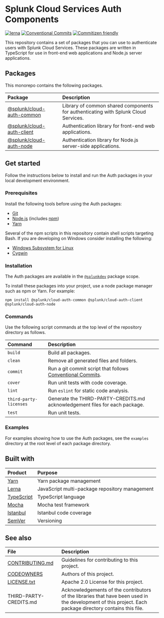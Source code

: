 # Splunk Cloud Services Auth Components

[![lerna](https://img.shields.io/badge/maintained%20with-lerna-cc00ff.svg)](https://lerna.js.org/)
[![Conventional Commits](https://img.shields.io/badge/Conventional%20Commits-1.0.0-yellow.svg)](https://conventionalcommits.org)
[![Commitizen friendly](https://img.shields.io/badge/commitizen-friendly-brightgreen.svg)](http://commitizen.github.io/cz-cli/)

This repository contains a set of packages that you can use to authenticate users with Splunk Cloud Services. These packages are written in TypeScript for use in front-end web applications and Node.js server applications.

## Packages

This monorepo contains the following packages.

| Package                                                  | Description               |
|:-------------------------------------------------------- |:------------------------- |
| [@splunk/cloud-auth-common](/packages/cloud-auth-common) | Library of common shared components for authenticating with Splunk Cloud Services. |
| [@splunk/cloud-auth-client](/packages/cloud-auth-client) | Authentication library for front-end web applications. |
| [@splunk/cloud-auth-node](/packages/cloud-auth-node)     | Authentication library for Node.js server-side applications. |


## Get started

Follow the instructions below to install and run the Auth packages in your local development environment.

### Prerequisites

Install the following tools before using the Auth packages:

* [Git](https://git-scm.com/downloads)
* [Node.js](https://nodejs.org/en/download/) (includes [npm](https://www.npmjs.com/get-npm))
* [Yarn](https://legacy.yarnpkg.com/en/docs/install)

Several of the npm scripts in this repository contain shell scripts targeting Bash.  If you are developing on Windows consider installing the following:

* [Windows Subsystem for Linux](https://docs.microsoft.com/en-us/windows/wsl/install-win10)
* [Cygwin](https://cygwin.com/install.html)

### Installation

The Auth packages are available in the [`@splunkdev`](https://www.npmjs.com/search?q=%40splunkdev) package scope. 

To install these packages into your project, use a node package manager such as npm or Yarn. For example:

```
npm install @splunk/cloud-auth-common @splunk/cloud-auth-client @splunk/cloud-auth-node 
```

### Commands

Use the following script commands at the top level of the repository directory as follows. 

| Command                | Description                              |
|:---------------------- |:---------------------------------------- |
| `build`                | Build all packages.                      |
| `clean`                | Remove all generated files and folders.  |
| `commit`               | Run a git commit script that follows [Conventional Commits](https://www.conventionalcommits.org/). |
| `cover`                | Run unit tests with code coverage.       |
| `lint`                 | Run `eslint` for static code analysis.   |
| `third-party-licenses` | Generate the THIRD-PARTY-CREDITS.md acknowledgement files for each package. |
| `test`                 | Run unit tests.                          |

### Examples

For examples showing how to use the Auth packages, see the `examples` directory at the root level of each package directory. 

## Built with

| Product                                       | Purpose                       |
|:--------------------------------------------- |:----------------------------- |
| [Yarn](https://github.com/yarnpkg/yarn)       | Yarn package management       |
| [Lerna](https://github.com/lerna/lerna/)      | JavaScript multi-package repository management |
| [TypeScript](https://github.com/microsoft/TypeScript) | TypeScript language   |
| [Mocha](https://github.com/mochajs/mocha)     | Mocha test framework          |
| [Istanbul](https://github.com/istanbuljs/nyc) | Istanbul code coverage        |
| [SemVer](http://semver.org/)                  | Versioning                    |

## See also

| File                               | Description                             |
|:---------------------------------- |:--------------------------------------- |
| [CONTRIBUTING.md](CONTRIBUTING.md) | Guidelines for contributing to this project. |
| [CODEOWNERS](CODEOWNERS)           | Authors of this project.                |
| [LICENSE.txt](LICENSE.txt)         | Apache 2.0 License for this project.    |
| THIRD-PARTY-CREDITS.md             | Acknowledgements of the contributors of the libraries that have been used in the development of this project. Each package directory contains this file. |

